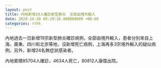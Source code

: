 ```yaml
---
layout: post
title: 內地新增19人確診新型肺炎　全部由境外輸入
date: 2020-10-20 09:29:20.000000000 +08:00
categories: rthk
---
```


內地過去一日新增19宗新型肺炎確診病例，全部由境外輸入，患者分別來自上海、廣東、四川和北京等地，沒新增死亡病例，上海再多3宗境外輸入的疑似病例。另外，新增24名無症狀感染者。

內地累積85704人確診，4634人死亡，80812人康復出院。
